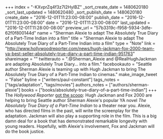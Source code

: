 +++
index = "-KXvprZq4f3z7I2HylBZ"
_sort_create_date = 1480620180
_sort_last_updated = 1480620480
_sort_publish_date = 1480620180
create_date = "2016-12-01T11:23:00-08:00"
publish_date = "2016-12-01T11:23:00-08:00"
date = "2016-12-01T11:23:00-08:00"
last_updated = "2016-12-01T11:28:00-08:00"
preview_url = "57b3319c-f958-5934-3dfe-62f0f800144d"
name = "Sherman Alexie to adapt The Absolutely True Diary of a Part-Time Indian into a film"
title = "Sherman Alexie to adapt The Absolutely True Diary of a Part-Time Indian into a film"
type = "Note"
link = "http://www.hollywoodreporter.com/news/hugh-jackman-fox-2000-team-ya-best-seller-absolutely-true-diary-a-part-time-indian-951763"
shareimage = ""
twitterauto = ".@Sherman_Alexie and @RealHughJackman are adapting Absolutely True Diary... into a film."
facebookauto = "Seattle author Sherman Alexie is teaming up with Hugh Jackman to bring The Absolutely True Diary of a Part-Time Indian to cinemas."
make_image_tweet = "False"
byline = ["writers/paul-constant"]
tags_notes = ["tags/adaptation", "tags/movies"]
authors_notes = ["authors/sherman-alexie"]
books = ["books/absolutely-true-diary-of-a-part-time-indian"]
+++
The *Hollywood Reporter* [got the scoop](http://www.hollywoodreporter.com/news/hugh-jackman-fox-2000-team-ya-best-seller-absolutely-true-diary-a-part-time-indian-951763): Hugh Jackman and Fox 2000 are helping to bring Seattle author Sherman Alexie's popular YA novel *The Absolutely True Diary of a Part-Time Indian* to a theater near you. Alexie, who has directed films in the past, will write the screenplay for the adaptation. Jackman will also play a supporting role in the film. This is a big damn deal for a book that has demonstrated remarkable longevity with young readers. Hopefully, with Alexie's involvement, Fox and Jackman will do the book justice.